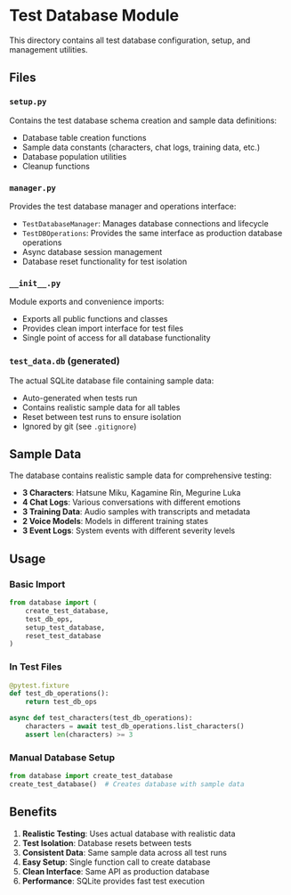 # Test Database Module

This directory contains all test database configuration, setup, and management utilities.

## Files

### `setup.py`
Contains the test database schema creation and sample data definitions:
- Database table creation functions
- Sample data constants (characters, chat logs, training data, etc.)
- Database population utilities
- Cleanup functions

### `manager.py` 
Provides the test database manager and operations interface:
- `TestDatabaseManager`: Manages database connections and lifecycle
- `TestDBOperations`: Provides the same interface as production database operations
- Async database session management
- Database reset functionality for test isolation

### `__init__.py`
Module exports and convenience imports:
- Exports all public functions and classes
- Provides clean import interface for test files
- Single point of access for all database functionality

### `test_data.db` (generated)
The actual SQLite database file containing sample data:
- Auto-generated when tests run
- Contains realistic sample data for all tables
- Reset between test runs to ensure isolation
- Ignored by git (see `.gitignore`)

## Sample Data

The database contains realistic sample data for comprehensive testing:

- **3 Characters**: Hatsune Miku, Kagamine Rin, Megurine Luka
- **4 Chat Logs**: Various conversations with different emotions
- **3 Training Data**: Audio samples with transcripts and metadata
- **2 Voice Models**: Models in different training states
- **3 Event Logs**: System events with different severity levels

## Usage

### Basic Import
```python
from database import (
    create_test_database,
    test_db_ops,
    setup_test_database,
    reset_test_database
)
```

### In Test Files
```python
@pytest.fixture
def test_db_operations():
    return test_db_ops

async def test_characters(test_db_operations):
    characters = await test_db_operations.list_characters()
    assert len(characters) >= 3
```

### Manual Database Setup
```python
from database import create_test_database
create_test_database()  # Creates database with sample data
```

## Benefits

1. **Realistic Testing**: Uses actual database with realistic data
2. **Test Isolation**: Database resets between tests
3. **Consistent Data**: Same sample data across all test runs
4. **Easy Setup**: Single function call to create database
5. **Clean Interface**: Same API as production database
6. **Performance**: SQLite provides fast test execution